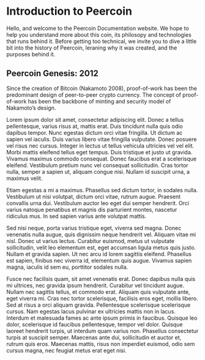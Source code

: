 # Introduction to Peercoin

Hello, and welcome to the Peercoin Documentation website. We hope to help you understand more about this coin, its philosopy and technologies that runs behind it. Before getting too technical, we invite you to dive a little bit into the history of Peercoin, leraning why it was created, and the purposes behind it.

## Peercoin Genesis: 2012

Since the creation of Bitcoin (Nakamoto 2008), proof-of-work has been the predominant design of peer-to-peer crypto currency. The concept of proof-of-work has been the backbone of minting and security model of Nakamoto’s design.

Lorem ipsum dolor sit amet, consectetur adipiscing elit. Donec a tellus pellentesque, varius risus at, mattis erat. Duis tincidunt nulla quis odio dapibus tempor. Nunc egestas dictum orci vitae fringilla. Ut dictum ac sapien vel iaculis. Duis varius libero vitae fringilla vulputate. Donec posuere vel risus nec cursus. Integer in lectus ut tellus vehicula ultricies vel vel elit. Morbi mattis eleifend tellus eget tempus. Duis tristique et justo ut gravida. Vivamus maximus commodo consequat. Donec faucibus erat a scelerisque eleifend. Vestibulum pretium nunc vel consequat sollicitudin. Cras tortor nulla, semper a sapien ut, aliquam congue nisi. Nullam id suscipit urna, a maximus velit.

Etiam egestas a mi a maximus. Phasellus sed dictum tortor, in sodales nulla. Vestibulum ut nisi volutpat, dictum orci vitae, rutrum augue. Praesent convallis urna dui. Vestibulum auctor leo eget dui semper hendrerit. Orci varius natoque penatibus et magnis dis parturient montes, nascetur ridiculus mus. In sed sapien varius ante volutpat mattis.

Sed nisi neque, porta varius tristique eget, viverra sed magna. Donec venenatis nulla augue, quis dignissim neque hendrerit vel. Aliquam vitae mi nisl. Donec ut varius lectus. Curabitur euismod, metus ut vulputate sollicitudin, velit leo elementum est, eget accumsan ligula metus quis justo. Nullam et gravida sapien. Ut nec arcu id lorem sagittis eleifend. Phasellus est sapien, finibus nec viverra id, elementum quis augue. Vivamus sapien magna, iaculis id sem eu, porttitor sodales nulla.

Fusce nec facilisis quam, sit amet venenatis erat. Donec dapibus nulla quis mi ultrices, nec gravida ipsum hendrerit. Curabitur vel tincidunt augue. Nullam nec sagittis tellus, et commodo erat. Aliquam quis vulputate ante, eget viverra mi. Cras nec tortor scelerisque, facilisis eros eget, mollis libero. Sed at risus a orci aliquam gravida. Pellentesque scelerisque scelerisque cursus. Nam egestas lacus pulvinar ex ultricies mattis non in lacus. Interdum et malesuada fames ac ante ipsum primis in faucibus. Quisque leo dolor, scelerisque id faucibus pellentesque, tempor vel dolor. Quisque laoreet hendrerit turpis, ut interdum quam varius non. Phasellus consectetur turpis at suscipit semper. Maecenas ante dui, sollicitudin et auctor et, rutrum quis eros. Maecenas mattis, risus non imperdiet euismod, odio sem cursus magna, nec feugiat metus erat eget nisi.